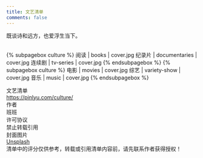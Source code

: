 ```yaml
---
title: 文艺清单
comments: false
---
```


<div class="text-center">既谈诗和远方，也爱浮生当下。</div>
<br/>

{% subpagebox culture %}
阅读 | books | cover.jpg
纪录片 | documentaries | cover.jpg
连续剧 | tv-series | cover.jpg
{% endsubpagebox %}
{% subpagebox culture %}
电影 | movies | cover.jpg
综艺 | variety-show | cover.jpg
音乐 | music | cover.jpg
{% endsubpagebox %}

<!-- LICENSE SECTION -->
<div class="license">
    <div class="license-title">文艺清单</div>
    <div class="license-link">
        <a href="./">https://pinlyu.com/culture/</a>
    </div>
    <div class="license-meta">
        <div class="license-meta-item">
            <div class="license-meta-title">作者</div>
            <div class="license-meta-text">班班</div>
        </div>
        <div class="license-meta-item">
            <div class="license-meta-title">许可协议</div>
            <div class="license-meta-text">禁止转载引用</div>
        </div>
        <div class="license-meta-item">
            <div class="license-meta-title">封面图片</div>
            <div class="license-meta-text">
                <a href="https://unsplash.com" rel="noopener" target="_blank">Unsplash</a>
            </div>
        </div>
    </div>
    <div class="license-statement">清单中的评分仅供参考，转载或引用清单内容前，请先联系作者获得授权！</div>
</div>